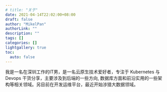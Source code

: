```yaml
---
# title: "关于"
date: 2021-04-14T22:02:00+08:00
draft: false
author: "MikelPan"
authorLink: ""
description: ""
tags: []
categories: []
lightgallery: true
toc:
  auto: false
---
```


我是一名在深圳工作的IT男，是一名云原生技术爱好者，专注于 Kubernetes 与 Devops 干货分享，主要涉及到后端的一些方向, 数据库方面和前沿实用的一些架构等相关领域。另目前在开发运维平台，最近开始涉猎大数据领域。






